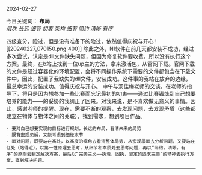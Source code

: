 
2024-02-27

今日关键词：
**布局**  
	*层次*
		*长远*
			*细节*
				*初衷*
					*架构*
						*细节*
							*简约*
								*清晰*
									*有序*

四级查分，险过，但是没有准备下的险过，依然值得庆祝与开心
![[20240227_070150.png|400]]
除此之外，NI软件在前几天都安装不成功，经过多次尝试，认定是dll文件缺失问题，但因为修复软件要收费，所以没有执行这个方案。最终，在b站上找到一位up主的方法，拿来激活包，从官网下载。官网下载的文件是经过容器化的环境配置，会将不同操作系统下需要的文件都包含在下载文件中，因此，配置了我缺失的dll文件，安装成功。这件事的我站在放弃的边缘，最总幸运的安装成功。值得庆祝与开心。
中午与汤佳梅老师的交谈，在老师的指导下，将只是因为想参加一些比赛而忘记最初的初衷——通过比赛锻炼到自己想要培养的能力——的妥协的我纠正了回来。对我来说，是不喜欢做无意义的事情。因此，感谢老师的提醒。现在，需要不断的观察，去发现问题，去发现矛盾（这些都建立在物体与物体之间的关联），找到需求，想到项目作品。
```ad-success
- 要对自己想要实现的目标进行规划，长远的布局，看清未来的局势
- 既有宏观见解，又能考虑到细枝末节
- 面对问题，既要站在高处，以高度的视角去看清整体局势，从宏观层面去分析问题，又要站在低处（站得近），以第一性原理去思考，从细节和本质处去思考问题，再以“简约，清晰，有序”的原则去制定解决方案，最后以“完美主义——执着，固执，坚定的追求完美”的精神去执行方案，直到解决问题。

```


--- 

